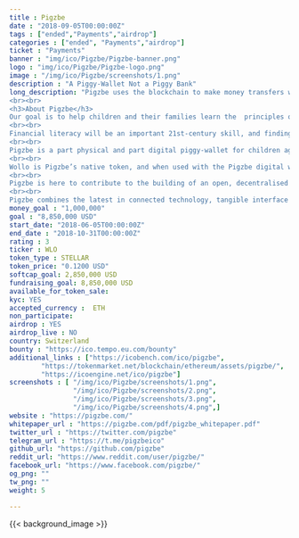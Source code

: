 ```yaml
---
title : Pigzbe
date : "2018-09-05T00:00:00Z"
tags : ["ended","Payments","airdrop"]
categories : ["ended", "Payments","airdrop"]
ticket : "Payments"
banner : "img/ico/Pigzbe/Pigzbe-banner.png"
logo : "img/ico/Pigzbe/Pigzbe-logo.png"
image : "/img/ico/Pigzbe/screenshots/1.png"
description : "A Piggy-Wallet Not a Piggy Bank"
long_description: "Pigzbe uses the blockchain to make money transfers within families borderless, safe, and instant. By unlocking the potential of globalised families as micro-financing networks, Pigzbe teaches children about money in the 21st century.
<br><br>
<h3>About Pigzbe</h3>
Our goal is to help children and their families learn the  principles of 21st century finance through cryptocurrency  savings and hands-on play.  
<br><br>
Financial literacy will be an important 21st-century skill, and finding ways to introduce  earning, saving and managing money principles at a young age will help children  begin to develop these necessary skills. 
<br><br>
Pigzbe is a part physical and part digital piggy-wallet for children aged 6 and up,  powered by Wollo, your child’s first cryptocurrency. Think of Pigzbe as a friendly,  tangible financial assistant that will teach children the principles of modern money in  an exciting and safe system that harnesses children's natural drive to learn through  self-correcting, practical experimentation. 
<br><br>
Wollo is Pigzbe’s native token, and when used with the Pigzbe digital wallet and  physical device, provides an effective, age-appropriate learning experience for  children, while enabling families to come together as microfinancing networks. 
<br><br>
Pigzbe is here to contribute to the building of an open, decentralised world where  financial education is accessible to anyone, anywhere. Our goal is to accelerate the  uptake of cryptocurrencies globally with a token, and a product, designed to  empower the young and young at heart. 
<br><br>
Pigzbe combines the latest in connected technology, tangible interface design, and  blockchain technology to reach an underbanked generation of children and families  by ushering in a new piggy-banking paradigm powered by their children’s first  cryptocurrency and hardware wallet. We call it a piggy-wallet!"
money_goal : "1,000,000"
goal : "8,850,000 USD"
start_date: "2018-06-05T00:00:00Z"
end_date : "2018-10-31T00:00:00Z"
rating : 3
ticker : WLO
token_type : STELLAR
token_price: "0.1200 USD"
softcap_goal: 2,850,000 USD
fundraising_goal: 8,850,000 USD
available_for_token_sale: 
kyc: YES
accepted_currency :  ETH
non_participate: 
airdrop : YES
airdrop_live : NO
country: Switzerland
bounty : "https://ico.tempo.eu.com/bounty"
additional_links : ["https://icobench.com/ico/pigzbe",
        "https://tokenmarket.net/blockchain/ethereum/assets/pigzbe/",
        "https://icoengine.net/ico/pigzbe"]
screenshots : [ "/img/ico/Pigzbe/screenshots/1.png",
                "/img/ico/Pigzbe/screenshots/2.png",
                "/img/ico/Pigzbe/screenshots/3.png",
                "/img/ico/Pigzbe/screenshots/4.png",]
website : "https://pigzbe.com/"
whitepaper_url : "https://pigzbe.com/pdf/pigzbe_whitepaper.pdf"
twitter_url : "https://twitter.com/pigzbe"
telegram_url : "https://t.me/pigzbeico"
github_url: "https://github.com/pigzbe"
reddit_url: "https://www.reddit.com/user/pigzbe/"
facebook_url: "https://www.facebook.com/pigzbe/"
og_png: ""
tw_png: ""
weight: 5

---
```



{{< background_image >}}
